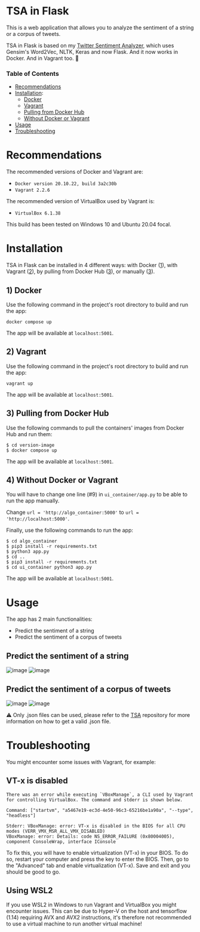 # TSA in Flask
This is a web application that allows you to analyze the sentiment of a string or a corpus of tweets. 

TSA in Flask is based on my [Twitter Sentiment Analyzer](https://github.com/Alhern/TSA), which uses Gensim's Word2Vec, NLTK, Keras and now Flask. And it now works in Docker. And in Vagrant too. 🐳

### Table of Contents
- [Recommendations](#recommendations)
- [Installation](#installation):
  - [Docker](#1-docker)
  - [Vagrant](#2-vagrant)
  - [Pulling from Docker Hub](#3-pulling-from-docker-hub)
  - [Without Docker or Vagrant](#3-without-docker-or-vagrant)
- [Usage](#usage)
- [Troubleshooting](#troubleshooting)

# Recommendations
The recommended versions of Docker and Vagrant are:
* ```Docker version 20.10.22, build 3a2c30b```
* ```Vagrant 2.2.6```

The recommended version of VirtualBox used by Vagrant is:
* ```VirtualBox 6.1.38```

This build has been tested on Windows 10 and Ubuntu 20.04 focal.


# Installation
TSA in Flask can be installed in 4 different ways: with Docker ([1](#1-docker)), with Vagrant ([2](#2-vagrant)), by pulling from Docker Hub ([3](#3-pulling-from-docker-hub)), or manually ([3](#3-without-docker-or-vagrant)).
## 1) Docker
Use the following command in the project's root directory to build and run the app:

``` docker compose up ```

The app will be available at ```localhost:5001```.

## 2) Vagrant
Use the following command in the project's root directory to build and run the app:

``` vagrant up ```

The app will be available at ```localhost:5001```.


## 3) Pulling from Docker Hub
Use the following commands to pull the containers' images from Docker Hub and run them:

```
$ cd version-image
$ docker compose up
```

The app will be available at ```localhost:5001```.


## 4) Without Docker or Vagrant
You will have to change one line (#9) in ```ui_container/app.py``` to be able to run the app manually.

Change ```url = 'http://algo_container:5000'``` to ```url = 'http://localhost:5000'```.

Finally, use the following commands to run the app:

``` 
$ cd algo_container
$ pip3 install -r requirements.txt
$ python3 app.py
$ cd ..
$ pip3 install -r requirements.txt
$ cd ui_container python3 app.py 
```

The app will be available at ```localhost:5001```.

# Usage
The app has 2 main functionalities:
* Predict the sentiment of a string
* Predict the sentiment of a corpus of tweets

## Predict the sentiment of a string
![image](https://res.cloudinary.com/takeout/image/upload/v1673612961/tsa1_dns3jh.png)
![image](https://res.cloudinary.com/takeout/image/upload/v1673613527/res1_eeepks.png)

## Predict the sentiment of a corpus of tweets
![image](https://res.cloudinary.com/takeout/image/upload/v1673613119/tsa2_qkrqya.png)
![image](https://res.cloudinary.com/takeout/image/upload/v1673613525/res2_bgkfus.png)

⚠️ Only .json files can be used, please refer to the [TSA](https://github.com/Alhern/TSA) repository for more information on how to get a valid .json file.

# Troubleshooting
You might encounter some issues with Vagrant, for example:
## VT-x is disabled
```
There was an error while executing `VBoxManage`, a CLI used by Vagrant
for controlling VirtualBox. The command and stderr is shown below.

Command: ["startvm", "a5467e19-ec3d-4e50-96c3-65216be1a90a", "--type", "headless"]

Stderr: VBoxManage: error: VT-x is disabled in the BIOS for all CPU modes (VERR_VMX_MSR_ALL_VMX_DISABLED)
VBoxManage: error: Details: code NS_ERROR_FAILURE (0x80004005), component ConsoleWrap, interface IConsole
```

To fix this, you will have to enable virtualization (VT-x) in your BIOS.
To do so, restart your computer and press the key to enter the BIOS. 
Then, go to the "Advanced" tab and enable virtualization (VT-x). Save and exit and you should be good to go.

## Using WSL2
If you use WSL2 in Windows to run Vagrant and VirtualBox you might encounter issues. This can be due to Hyper-V on the host and tensorflow (1.14) requiring AVX and AVX2 instructions, it's therefore not recommended to use a virtual machine to run another virtual machine!

